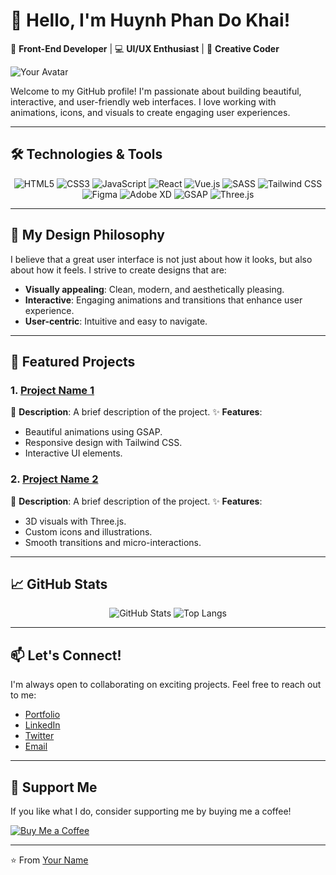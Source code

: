 # 👋 Hello, I'm Huynh Phan Do Khai!

🚀 **Front-End Developer** | 💻 **UI/UX Enthusiast** | 🎨 **Creative Coder**

![Your Avatar](https://avatars.githubusercontent.com/u/youruserid?v=4)

Welcome to my GitHub profile! I'm passionate about building beautiful, interactive, and user-friendly web interfaces. I love working with animations, icons, and visuals to create engaging user experiences.

---

## 🛠️ Technologies & Tools

<div align="center">
  <img src="https://img.shields.io/badge/-HTML5-E34F26?style=flat-square&logo=html5&logoColor=white" alt="HTML5">
  <img src="https://img.shields.io/badge/-CSS3-1572B6?style=flat-square&logo=css3&logoColor=white" alt="CSS3">
  <img src="https://img.shields.io/badge/-JavaScript-F7DF1E?style=flat-square&logo=javascript&logoColor=black" alt="JavaScript">
  <img src="https://img.shields.io/badge/-React-61DAFB?style=flat-square&logo=react&logoColor=black" alt="React">
  <img src="https://img.shields.io/badge/-Vue.js-4FC08D?style=flat-square&logo=vue.js&logoColor=white" alt="Vue.js">
  <img src="https://img.shields.io/badge/-SASS-CC6699?style=flat-square&logo=sass&logoColor=white" alt="SASS">
  <img src="https://img.shields.io/badge/-Tailwind_CSS-38B2AC?style=flat-square&logo=tailwind-css&logoColor=white" alt="Tailwind CSS">
  <img src="https://img.shields.io/badge/-Figma-F24E1E?style=flat-square&logo=figma&logoColor=white" alt="Figma">
  <img src="https://img.shields.io/badge/-Adobe_XD-FF61F6?style=flat-square&logo=adobe-xd&logoColor=white" alt="Adobe XD">
  <img src="https://img.shields.io/badge/-GSAP-88CE02?style=flat-square&logo=greensock&logoColor=white" alt="GSAP">
  <img src="https://img.shields.io/badge/-Three.js-000000?style=flat-square&logo=three.js&logoColor=white" alt="Three.js">
</div>

---

## 🎨 My Design Philosophy

I believe that a great user interface is not just about how it looks, but also about how it feels. I strive to create designs that are:

- **Visually appealing**: Clean, modern, and aesthetically pleasing.
- **Interactive**: Engaging animations and transitions that enhance user experience.
- **User-centric**: Intuitive and easy to navigate.

---

## 🌟 Featured Projects

### 1. [Project Name 1](https://github.com/yourusername/project1)
📝 **Description**: A brief description of the project.
✨ **Features**: 
- Beautiful animations using GSAP.
- Responsive design with Tailwind CSS.
- Interactive UI elements.

### 2. [Project Name 2](https://github.com/yourusername/project2)
📝 **Description**: A brief description of the project.
✨ **Features**: 
- 3D visuals with Three.js.
- Custom icons and illustrations.
- Smooth transitions and micro-interactions.

---

## 📈 GitHub Stats

<div align="center">
  <img src="https://github-readme-stats.vercel.app/api?username=yourusername&show_icons=true&theme=radical" alt="GitHub Stats">
  <img src="https://github-readme-stats.vercel.app/api/top-langs/?username=yourusername&layout=compact&theme=radical" alt="Top Langs">
</div>

---

## 📫 Let's Connect!

I'm always open to collaborating on exciting projects. Feel free to reach out to me:

- [Portfolio](https://yourportfolio.com)
- [LinkedIn](https://linkedin.com/in/yourprofile)
- [Twitter](https://twitter.com/yourhandle)
- [Email](mailto:youremail@example.com)

---

## 💖 Support Me

If you like what I do, consider supporting me by buying me a coffee!

[![Buy Me a Coffee](https://img.shields.io/badge/Buy_Me_a_Coffee-FFDD00?style=for-the-badge&logo=buy-me-a-coffee&logoColor=black)](https://buymeacoffee.com/yourhandle)

---

⭐️ From [Your Name](https://github.com/yourusername)
